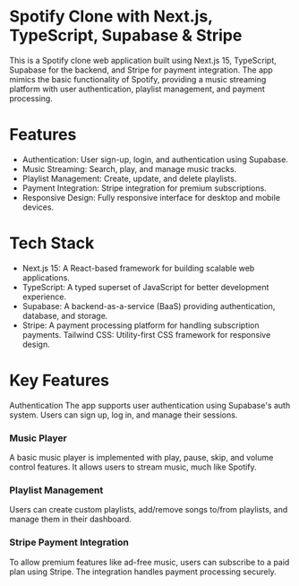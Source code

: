 # Spotify Clone with Next.js, TypeScript, Supabase & Stripe

This is a Spotify clone web application built using Next.js 15, TypeScript, Supabase for the backend, and Stripe for payment integration. The app mimics the basic functionality of Spotify, providing a music streaming platform with user authentication, playlist management, and payment processing.

# Features

- Authentication: User sign-up, login, and authentication using Supabase.
- Music Streaming: Search, play, and manage music tracks.
- Playlist Management: Create, update, and delete playlists.
- Payment Integration: Stripe integration for premium subscriptions.
- Responsive Design: Fully responsive interface for desktop and mobile devices.

# Tech Stack

- Next.js 15: A React-based framework for building scalable web applications.
- TypeScript: A typed superset of JavaScript for better development experience.
- Supabase: A backend-as-a-service (BaaS) providing authentication, database, and storage.
- Stripe: A payment processing platform for handling subscription payments.
  Tailwind CSS: Utility-first CSS framework for responsive design.

# Key Features

Authentication
The app supports user authentication using Supabase's auth system. Users can sign up, log in, and manage their sessions.

### Music Player

A basic music player is implemented with play, pause, skip, and volume control features. It allows users to stream music, much like Spotify.

### Playlist Management

Users can create custom playlists, add/remove songs to/from playlists, and manage them in their dashboard.

### Stripe Payment Integration

To allow premium features like ad-free music, users can subscribe to a paid plan using Stripe. The integration handles payment processing securely.
